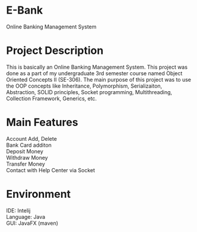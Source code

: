 # E-Bank
Online Banking Management System

# Project Description
This is basically an Online Banking Management System. This project was done as a part of my undergraduate
3rd semester course named Object Oriented Concepts II (SE-306). The main purpose of this project was to 
use the OOP concepts like Inheritance, Polymorphism, Serializaiton, Abstraction, SOLID principles, Socket 
programming, Multithreading, Collection Framework, Generics, etc. 

# Main Features
Account Add, Delete<br />
Bank Card additon<br />
Deposit Money<br />
Withdraw Money<br />
Transfer Money<br />
Contact with Help Center via Socket

# Environment
IDE: Intelij<br />
Language: Java <br/>
GUI: JavaFX (maven)

